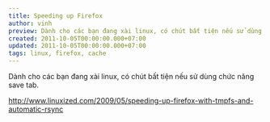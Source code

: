 ```yaml
---
title: Speeding up Firefox
author: vinh
preview: Dành cho các bạn đang xài linux, có chút bất tiện nếu sử dùng chức năng save tab.
created: 2011-10-05T00:00:00.000+07:00
updated: 2011-10-05T00:00:00.000+07:00
tags: linux, firefox, cache
---
```


Dành cho các bạn đang xài linux, có chút bất tiện nếu sử dùng chức năng save
tab.

<http://www.linuxized.com/2009/05/speeding-up-firefox-with-tmpfs-and-automatic-rsync>
